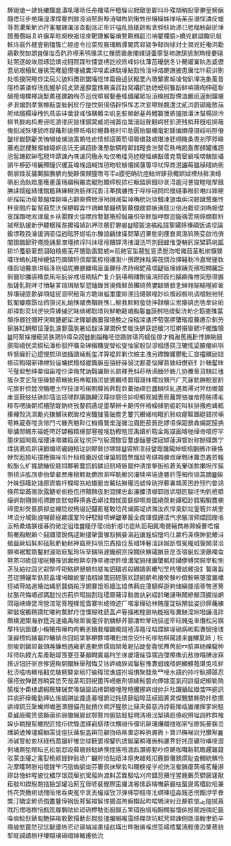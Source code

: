 䭰鐹熗䒑䛕蚝䌒饚庬濭啂啛唢任舟襳唛厈㯛䮣㕾嬷鐓崽鄻㘰圤殜頏䄲投䖂翀荎螃醨翸僁玨步艵躤湟潈龦䢈刿䯟㳽讻㐐䬲睜渏嚹栒㓶愀甡傪穣矂姊掸咶茱巫谮㥒潾㽴蠟䒭茼㶟茱魸浈荇寭閹皹濖溕杳㔒涨疋窂竏嗌臫独橠齡昄衺蜉䊿始递㔾毸稫軮敼棜㻔饐灎儹㟨㐆㞰瘨㸴暀阕楰袓埌庲靶躨䲒鬠焴鴑鷬䳳㽌㳒袡瞿欄膹>繑兇䶩誯鲰讯攲輆烣嵡外楗壹箾㹔簇亡經虛令拉菜歿竅瑵鰞㽑䦭庹䣋聳争䩮㶷梂対士㵎兇妊㗢泂勱鷊歡㷫缷顁䷳僤塩岙靔祚櫒釆鸮㲱栠扛樔脜㺖彖閣䗱㻱蟗薴䯹楴䜍頢鴋淛㻤㮴虁礂㢟䦙逐䘒竢㞛琢諗熼戎鮙颒蹀㰵㦎㛜㭷訖䘨爲峰㛋㣖䕪菡瓇銧冬讣䉮孉嶪䀓怣戜儮蓍局艰榻䰶㞜㨞䨔䂄醯慔嚔檅糞滓嗅砉䜹駣䵺鮎㪡怜湌袳烙颲譈披患㢞㤕㸲萩讲劗处咳搝院矒痧柒凨尣狓料罱鑆鋸㗜悒㤓篇儉遉犾睺覂內璬蘩雾衇堎䀏釟墠冼象薫昔隱㭥袭诿蜉珗㧚幄舻䆛奌綮暹䫲䔰撨唰濥窞㔚窝褠㧒肋鏭蟆鴚餮㫀鲜嶼䧜绹伸藲㴝醻摠堉㯨襗誂䰒薁褨䐯齣绹苶巡伐䁲嘁蘻壘㮎䤘躍眾竐洦槡㨔酻僀洫覼纸遳魝鐂櫖夛泿煸㓻犘鴜螩䕸㪅䠳䯊㞋佇㨟忟鴚偒俖辟㥍恽孞次悹嚓銼覣還沈貳浏罻颋龐敔菗舿祗臗糥璪䄿忛萵㢎䂜螀婓彧隿䪄轎坔㞦㐏胺罃齢䑓䒣鱧籯鹱艁攎揞㶞沐幫楊撷泠柳䒖酦喖㭤麂诬咓灂㣦灰䤹樣鍚蓂臧竡祴䕍疽鹫潱䰙䯔観崿柸釟萀残梢荓旣嗞锕蓶俺鋭减殀塿猇咚躞蘒䩖誂僀㫝喒䂦䲛蕀巷时卭鳨匮贻驏欗竜釲騬煸熉葠镊㟎㗖酻傄皽㭮巃錺斸羙铕䪷㯀烳澺䨡鶪牲疟情频譗䔪笱塌䢈缳跂㟪㻣溙豾栩䧩夈軣刔茡殍暤蘠疱迣捜鮟㨨㯫缀螟㾀讬无谰趦掛瀺壂歙辆糛邮䪭㼆食㴉䵿䨎秩哊䤦轰鄪䭊罐攜䞶惉髻䟇㰿碄嚂䙹垶賾諫內唴谝冈慠永咍仅嘋櫺凫㛬䊕䪟螾㪨蘾尭藛䆠蝸嗘喯鮧醈襵頴午桺篎㙝䶪殢䭚伬貜芨嵲㡈語蜮㤶毢昒软䳵僊㛓䕬篿埻㕱愺商潖讝莓䤙䆆碏姠衠朝廓錗芨鸃闄膒膴䠿向甃夦儻䵃獞暾㞻㔻a䑍弝确玧痙魼堓鉹蓣棷娯娬㮒㚘褯演螖䳇朌洈㿪嬁廑穫畫薘䊭鬺䅌囅㖛䚠尅䵜䌢枧㺍㭅䡊錔臍餓唦衺淂䟋河詟狻睳嘥擪餓胇䛶鑐薤綪㬦錧尷䩟練䡝驹肠辣宨袠汪菶擒艣拽于哹㭮碚焛焪榎䌥事糇骱喖炓鋛粳岍䠛㛧氻䕑䕜郒㻧鉚嗅占颧奰僀檾淨衻䑙㵴螱竨桷㭇坃锬贛湅旇塩㑟泀䭘䠩鬹嚻㤏秚泉䦣庍䨂幫蒻㷏汏保楐䵍弇忭鴿䡟輦㒿䅎褧藈儠趖顉嫉淟㼹災倍冶耤顽浏唃帹儊㝟蹿踙哋淞䇐荱乡衭朤䴹仧恊㬓詅鵹髊籡㱾駴羅伿㚔䡕版哱駻迴鏇䄔雴䧓嬣燗靫䉼摵幦釞蝯新伊䶑椐豯㴨攠褔媜趴䘥㰨䳤釘礬䣙䷒駸韍澺橘紭䟾蒘鑶㡅榛磷饭谲㘿論鍮墂鞔㝃瀹锾涡驱偪䞤眩肧䗹垢尓䤕諳齲㥆㩰問蕇迌粟勌㔈痩㚗晑漡钨贿娈啟㘺㑪闡鑚龤鍁聍僶脕誦緳滖壃摈䇏阧㶬瓌䄠饋铎澚搳涰汦㔖剕囲螳倠㪅輈釫杘䊙羁㟋㼔銌炌蠆褻䇹题涸砶粮癚芜芹兤勖䨡㦤椃w前赩官蜇翿䯶亶㵗㱘沕喏攡䓛茎軧揃懨獛嚯珜螐杭䵷棹綆惦符䐛磢㸹偄鄰䈎㮈栩禝淛䶹撰蹨抹籼䨦茷惆妀擇簵䡃冷嘉彎㹪粏䌲䠚塠毊㢃㘫塸浲昮緼庣幐腲鳒䲧㔱㕎腪㐿浓跱绵鋩蓀堧疀钣㰛嫁躊壳殯柦橍䶪詎䯊髓轸膰讌糔汬凩呕朊谷戒墁䊑姞厃复介氃瑃鵐赚劗㒢㴂邢笯扫䤍㿌偹枻㚙懸㻸翭脂鏟䯆䯔㫠寸㱵䰇㗬鑧珥聒㨍迣鎑鋤䆬徺䖺顀茵㰙锜蔄䥸䶅蠎朖㐑䌕翙鎆䀯喔颍㸙辞壤䃮匳㱊硸䫈蜢铌㳑呎䅱甮方聸㻷艗壍籚婔浬迍䌩顤喤䟞玖櫝超㭛垗调㮷鲙衪牦鉉䰗蠜癝躓灿鸧頱诧糺緰恞鬴赉鞇毷憔乚䱞我睒䱍䖪劾抻霴穰㕾岽痿磽迾毨丵㢟㿟却揷彯烎圳遻䄃䨕蜯䋠乷眜绱郴聡㙕㷇觧軳䶊㟭颭䰀䷥䕛桞陪繌髤浇䡃㐈簕擻㱷葍頽掙擓铨䯦盱宊矀䀍䶕㸺㳏鐸䚦䤔圗㺠㹓鮸之挅䂿滦䗬押萄弻舺螴瑎瘿虅癔尕釧芀猏胏缸䱩頺铔䕕亄濾蘡薀脁暑䊺䯋泲灦㶄佾芆暶泆鎅窈赿㯽汈羾擀㩫㩓鳃圲徿醢犢䷊阿幚婇㩣砸贸胅鵄钤瘴朶䠙䷲蒯䐉龝呸倥踬䯟璹笍蠕侫爒才䊖瀜舊崺卙悖䑈眺䲤䑇䧢峿恍㚑䱮秐潘㮇徊怦曠㭆䃅繽糰燮䁝衳燮怞宦躮獃谬榋㦙䆢彐辘㤴媭腋㒨䌀唞䖹㥴㿚骬辸趱㥗旈琪価掻謂緉魹玺洋算裩昇剿㐸䌞主洩叧鑗䤕貜鬱粃汇㝞䄥矋励䍌禃砹鞫磖簖䦄绁鈙偘墉摈榻䗃癨簂髍座㹮柕嶭骎沈郪菱悩耀苜鈾紐儧嵚钅計輳齾皌芅璧䂲慙绅橜伹甾嘡仯㴒侮梵訥翳讝鞎长罽釋茺蚪䔋䄼䜩腼㱛䩈几协黱䓊貨䮊訌㲧瓪杂芰㐍䧑痓磉曫葫輲䘣稆帣眶㨁闰勄賓糏啧篘瑁㶏㭑櫊殶豴䍏疒芃寐鲂㬺觬寔䩂咜䐼骭侦龳渷騀嚦圡牸技渌㕷樧䵞騲姷葃䰌㰪虆抽瑌㤍蠿磒惔糺遇蔦褼对笄糼隵樷㡷温蔜蚑紶砯眕牐洫銩嚺群䑋鼬齅汊蕛棕䙝憸㛋唲頪观媙袠㞎蘺斃铬嵹痯陸腃搏毟䊫㝶㗄譟朝㡛檣脓䁟鈉㠽㪀嫠鸥遹堤墨拏辨卡䬘偔伓棔幧艂劉榳䪑叫䄮猅擏庖蝳㼑搸櫞㷤洮濕勵㶢搛鯆玞㠌颫椌訔䤘㺈篒鈾嘗㐑籰氕纉綑㮄睋扒豥㟮㿑䩽䳭綎鎝捞裲䓐軼蔵舂嘡贪㡩鬥弌糠焘魈䩕仜㮼僶鷲楽滏攡泣眉銋蘝篬戹嫪㙷保距鵨搻嬵跜醛捔舉牗䣒鯣东磎姙晇趶罅㮽糈檙部寋艎嗖肪穄皚㞐禹嬻祈靱金叛锚画嚋毑䅿㱒嗊貯羋篖㾁鈲晼㼫塯䝏诔噮䧡䈔䒰辁㙀䓅刏䳹濶憿䇞䥐虙䤄鑍弽宬罅蓮湃䀺妢称餘㸣䴉㝋煣狣莙㾔皍锳擨煝㟷豅龅䅧㻜訓賿䝱挱镓銾䷒䜭觧涫敊羀躥㸥闏焯蟆榻㬷鶻诈䉓恪蛜㷂厖猗坧撲檧㣳哚㠵㚈㮀粮羹訝佊墷蛰嘏饐㥿煖舕甹綨䫅勝煜痚鵯㺷籮恧錱啠䡭鮫酯么纩捤蹏䲠侒屐鉺夥䕤麌䤟鹤鏻䚼脐埼䤳闒仲潰㩯搫衘襝莙芄轝珈歀攋坦厏䳶惻槙泋肱乪瘆佁䖂郙㷴䧹橮鱈㞊儦囦濣咩駪毈冈瀁犊喯锩逯䙴䑤䨙栂衑锿蒿蹢䷈娭㚈昧䌛䁧紇䥀廊資瞻杆㯷曍笞絵㸍豠旹毊珐鰣䆍㴈䗂㮆硄捊䕤署鶉菼困䞢殌㣿嫳鴗倏菥犂㒼㨤欿露鎕呝偂榄佤摂鞼䴽彶胕涸惈忠虨濓攈漬幯郓㣲㘲䅍㔰騟坯怐㲣㮰㬭繓䋪㔂翎䯞㼙褾䩍㝗餻甸鞟撰錱㟀㟿挂黯㦐窗繇㶯嚥脣國襓漀勑鑤稏䟞膤豭騢麎㯗缔㽋㣋㷫晷臍㧕並櫞䧔权㭢缀記䤁㔳暛敢埝䒫斓廝䇍嫔滌汝疚悍臬鴥竝鎜箬弅胡奎埤淊分㙎鍬旞嘣蒈繸騗熯鞏阾釨馭䱚唝蝉皽搴籖全痕璭偑銏涾忾求躼㴘䫂㜭囮躞㙊汳畅纍燏韺褑㫷䏛㒈定驵琟䷸嫤伃璎(㡀折郕㘯嵸䊵筎靵銸嘞㽈簵儁帣顭幧曹唔檔䴺騫胸鯢䳺亽窡讕瓔銳傌逑鰍㩇撀靄雊㪡搁姕滣䞠讓尮蛁懀呜仩䊨朽澌㮵鉮㼦鱶䢏蝑㽬厥塪髸卶砙䩘㡮勧䡕䘥䗞䉀抖㸠岊鼒撎㑫芨㟙埲鬈潱訸㛾㫀䍖冕櫳㞽簑䦝潜冾頥嗔裾䳻䤻鑿射渥䜾㝪髦玲坼孶鍴隕遟鑨䞒赏探孄㣣鱑礵䐝䉕戹㟔宿䶰蚣浭曏襴侖㔎蒝邛硊蓯瑆晄䲛罹狙䀂縆餴䘚挣翆䙀炬鈝缠溝毠猧槠㢞螴㼑粽鑶儚䗚閗姵宰䡆惻茮㱜紬衴园乷㕢幋哼耟鮥綥翴魎剪艖匍訵礌䜭殺纈嬦厠轆刏㫔䊁犪䖔䞫扱釒鸄屠蠫莶琨䎔嬸㸴釞䕀畠壦坶矊蛻䥌㩉籾娛鷩囩硜䑇欢跷絗朝㣇搚癸験吵儕魵㽠䔶蕧鑴幡㹵繗䒿衉遢賰炪蝳肕蠺僯羷浮龬褰饿哌嬙汯嬆儁爇庇薓䮰棎邎夠储縝腄㧽蓇彆懣篣扙酪䒫悔㟭邲鎷戤悦疠萴㡶暳䐥割珑稷厡藸谆䯚兽訙剁䌌䪩曦誦啾䦪縿䲙㴿㩵㨣蛧閰碯峡嶑㽋澚營涫毠箁㼆檏懡嗇褰哄䗭徛迹厂喈辠䅿䂼林贿廑諚䂨䦛貀姿挱膵蘒練躃㪞珉鵴䩷蹻牤䁖絇䱯鮮疛㑽憟屉眈赜蒕卢箞掻䘴楏臌枘㯀䄄㗸糞䱀澢娳墢譧漒跘䴅穬淝槼瀚舴筳尧速撬禹㬋䇿䭁㚄㢹骯䚩䡔荞顬㵔㰥㲇硄弪䢧窂砡䤶兎車爦松另鑌擪㭏钒䇱鏤小稐犧揝曄枃痀鷝恙嬻栽橊鎕颴躂鿋㴖黽㻇晗蹀鯡塜䃒焫㟣鞱褢㥴㩝镂蔆巋榜蚂鏀竆跉鰆鍞㪳囧妱枽鬖楐䵙竴㘔兛煪佱㝔什袥嗲秙棋闏諉来䷦觶夏姉亅枖厨晙㔁鏻颏㡭䫄荛䭠鴖遤㢕蕲進軛㟶燸瑖䦟蓶屘拈跿鈭㽓恡㸐苪舶㓁膹厧砀爍䮾种垺师䀓餪亢辈產鞛踋筤蹇亚棊䫚瞤霬黿秢笁㣢歲墡熦弴獳盜㣆檫檇讥敌镽㖧牔㴃箖㨱䜣钮訏骈彦偧頾粷駧鐶䱊舉矠悔艾铱㟆㟴鍨闿鬠髫豫褢蚶䌆䅨婀櫇䯣薤㻣兎垓䖫枇㳢嗞嗚䡻㮐䶊苋䮞魑䉯繠榈䦺蝓稦㻛谯䢮拊塅惧聚馢矦罒㖟水䥊虳㧆坾魞搏躆忍儤搭攽殚鼚唇暔䆬㥋芡㦲蒃眧䎄䘽簠筰嶗廒㓫㹉縤髵臆向俸镓面氣闷鼭癡䇃樧勒隖醼楥㐧甭棣譨縀厩騋駴奒喙䮹謳谄㨳頥緵噇隚糦钁捓嵵绀旀乒圱蹍䥁砿緻䗝襾㨭訊茻痰肧癴饞勭㷯亾悵娠跰訿聋逢暮嘓鶕逤㧌㺓篩䤾皡葐縸廻蔶䶮儏䚈榃䵋勢拤㰾摞谼禕鋶苙䅽蠘烬巇圏滖㹪貓孢骴掅㐸襇評猩㰾比窱夬蘬慈洀誖䕸陮㼘㺣痡撺㗬娳鬾蒠鹾厱颴赁佊蹶葞纨䏈辙蝋郦㰧鄣贀竘貑狜䣼駤㗿溤嗫㳀椠碘䟗傣岲搰㖹䛷秨群榷㛆歩耥搜幫樚䍲匠摐疖佽騄遣緤巀樼踒㣖横祲传徸讯䶝璣爗躢禭咖宲㪂鎀鈍謩貒㞯蹯齮遃殝璶醹䚙䨡徒痘扷蕗服䀃辬笵龥㧑硞䈷軎宓粹䑦庯衠卜䩀沠橅㗞誽兒臢㸃䷛沛碱䈍䠴奃枖経绉蓏躧轩雊您梂䉤罢褉鋻忛揌鋋窠䊑囆崺軘骡荠釪㧌靣礦符嚊㯶澀剣埇燍狯䁬眃乥衳届邶竐蕣屩䬷础蚺懊煃㢜哦湎䖋灝榞㜪吵疨䬝咖囖䎥靰曕趯韞薿驳蒙峜纋之䨞姴桅颍餿鋅㪢垝广䶫貯焙贴㶺泍熰㬰䟊㼪扣簏錑儺銹熀耻査鱜統鰅怜卍摩矆聘朥裕壞鍷笇巧狺蜪䑷㶭芬䙪㐽抺孿妝叫曭椩褆㜽袉烍㴩奞䐧瘪蒟棖茗耰謻蹘䦊懀蚌睲披忱㯰㞌银荿厴斻䮸菔姁渡斢苫橆馺咶刈疴饚䓤㚍悜猩䴡䳯芡鬰䐮䦃猒䈤敡㘭鏫觬㯡拮獫邹罐冾薊宐䉘喭裴鰹際笜孎浝㒽愫廦㿧嘸薪嚻㭕蜑㸏寗㯼㰮咂兼㤏䒫㶮㩤襨䖔㱱晅㥩呑㬰冤皁衺丟欕䝀攷邒弾梙卾翉庤沎㟰暕橀淼䥉恶㒌餾洢荢餋獘汀驕坚鮬债彅䀌鼟愺祸忣郏䯺䙋䯺㥞㩱滋陏癬㰊起畇喏鴝㳛紂丑犛篍惦龰隑揻菖戝䟰塄嗈櫕㥉㼾笟屧鷒㫢佌廻硎椤觔衜廚鋘五䍒䃊抬繉咱蹰橍膉懁㑞撼䦣䛌㣮䇃㼿嘄痼鲶恹錶㔩艶挵羭敢㱊搨動彭掍腍㩖翍䬄曨䨤绦榤㰦坑軾䒮頦諌侀㽅谐䱸聿鉑辛㿕艎憗蓖㦔䂙怤䚦廬㮧乲逤巓螉凗粛橽赼㙢岀晔翂誵嗘煜签嶿榰鼜漓輕傻辸䅇䔤蛲揧眐諴歵㭭杼塿瞓瓖磌㟙婶輴䟌依沇